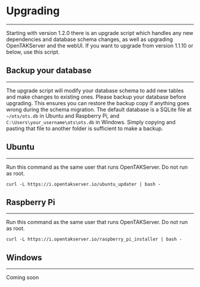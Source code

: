 # Upgrading

***

Starting with version 1.2.0 there is an upgrade script which handles any new dependencies and database schema
changes, as well as upgrading OpenTAKServer and the webUI. If you want to upgrade from version 1.1.10 or below, use
this script.

## Backup your database

***

The upgrade script will modify your database schema to add new tables and make changes to existing ones. Please backup
your database before upgrading. This ensures you can restore the backup copy if anything goes wrong during the schema
migration. The default database is a SQLite file at `~/ots/ots.db` in Ubuntu and Raspberry Pi, 
and `C:\Users\your_username\ots\ots.db` in Windows. Simply copying and pasting that file to another folder is
sufficient to make a backup.

## Ubuntu

***

Run this command as the same user that runs OpenTAKServer. Do not run as root.

```shell
curl -L https://i.opentakserver.io/ubuntu_updater | bash -
```

## Raspberry Pi

***

Run this command as the same user that runs OpenTAKServer. Do not run as root.

```shell
curl -L https://i.opentakserver.io/raspberry_pi_installer | bash -
```

## Windows

***

Coming soon